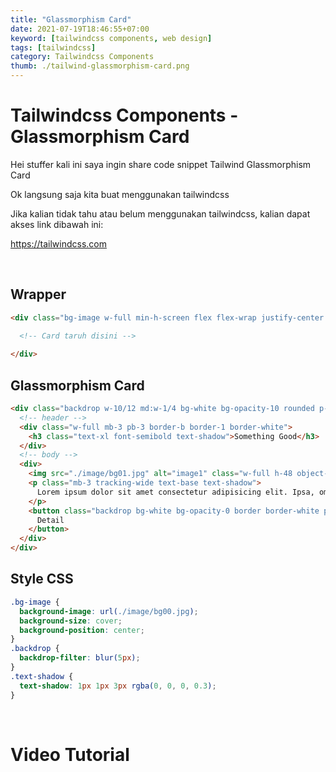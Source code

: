 ```yaml
---
title: "Glassmorphism Card"
date: 2021-07-19T18:46:55+07:00
keyword: [tailwindcss components, web design]
tags: [tailwindcss]
category: Tailwindcss Components
thumb: ./tailwind-glassmorphism-card.png
---
```


# Tailwindcss Components - Glassmorphism Card

Hei stuffer kali ini saya ingin share code snippet Tailwind Glassmorphism Card

Ok langsung saja kita buat menggunakan tailwindcss

Jika kalian tidak tahu atau belum menggunakan tailwindcss, kalian dapat akses link dibawah ini:

https://tailwindcss.com

&nbsp;

## Wrapper

```html
<div class="bg-image w-full min-h-screen flex flex-wrap justify-center items-center gap-3">

  <!-- Card taruh disini -->
  
</div>
```

## Glassmorphism Card
```html
<div class="backdrop w-10/12 md:w-1/4 bg-white bg-opacity-10 rounded p-3 text-white border border-gray-300 shadow-lg">
  <!-- header -->
  <div class="w-full mb-3 pb-3 border-b border-1 border-white">
    <h3 class="text-xl font-semibold text-shadow">Something Good</h3>
  </div>
  <!-- body -->
  <div>
    <img src="./image/bg01.jpg" alt="image1" class="w-full h-48 object-cover mb-2">
    <p class="mb-3 tracking-wide text-base text-shadow">
      Lorem ipsum dolor sit amet consectetur adipisicing elit. Ipsa, omnis.
    </p>
    <button class="backdrop bg-white bg-opacity-0 border border-white px-3 py-1.5 rounded focus:outline-none focus:ring-2 focus:ring-white focus:ring-opacity-40 hover:bg-opacity-10 text-lg">
      Detail
    </button>
  </div>
</div>
```

## Style CSS
```css
.bg-image {
  background-image: url(./image/bg00.jpg);
  background-size: cover;
  background-position: center;
}
.backdrop {
  backdrop-filter: blur(5px);
}
.text-shadow {
  text-shadow: 1px 1px 3px rgba(0, 0, 0, 0.3);
}
```

&nbsp;

# Video Tutorial